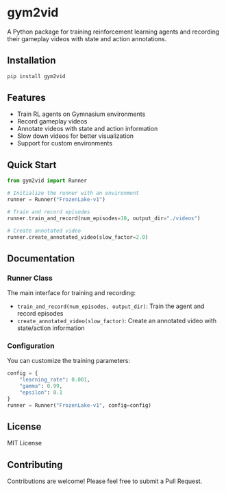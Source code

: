# gym2vid

A Python package for training reinforcement learning agents and recording their gameplay videos with state and action annotations.

## Installation

```bash
pip install gym2vid
```

## Features

- Train RL agents on Gymnasium environments
- Record gameplay videos
- Annotate videos with state and action information
- Slow down videos for better visualization
- Support for custom environments

## Quick Start

```python
from gym2vid import Runner

# Initialize the runner with an environment
runner = Runner("FrozenLake-v1")

# Train and record episodes
runner.train_and_record(num_episodes=10, output_dir="./videos")

# Create annotated video
runner.create_annotated_video(slow_factor=2.0)
```

## Documentation

### Runner Class

The main interface for training and recording:

- `train_and_record(num_episodes, output_dir)`: Train the agent and record episodes
- `create_annotated_video(slow_factor)`: Create an annotated video with state/action information

### Configuration

You can customize the training parameters:

```python
config = {
    "learning_rate": 0.001,
    "gamma": 0.99,
    "epsilon": 0.1
}
runner = Runner("FrozenLake-v1", config=config)
```

## License

MIT License

## Contributing

Contributions are welcome! Please feel free to submit a Pull Request.
